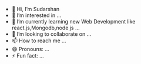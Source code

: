 - 👋 Hi, I’m Sudarshan
- 👀 I’m interested in ...
- 🌱 I’m currently learning new Web Development like react.js,Mongodb,node js ...
- 💞️ I’m looking to collaborate on ...
- 📫 How to reach me ...
- 😄 Pronouns: ...
- ⚡ Fun fact: ...

<!---
Sudarshan2323/Sudarshan2323 is a ✨ special ✨ repository because its `README.md` (this file) appears on your GitHub profile.
You can click the Preview link to take a look at your changes.
--->
